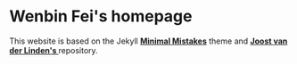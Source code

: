 # Wenbin Fei's homepage

This website is based on the Jekyll **[Minimal Mistakes](http://mmistakes.github.io/minimal-mistakes)** theme and **[Joost van der Linden's ](https://github.com/joosthvanderlinden/joosthvanderlinden.github.io)** repository.
